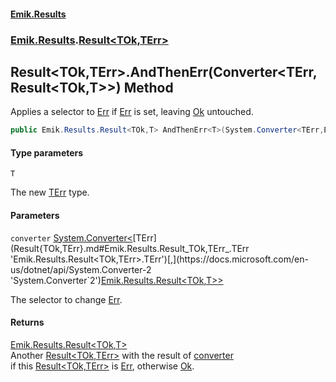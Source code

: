 #### [Emik.Results](index.md 'index')
### [Emik.Results](Emik.Results.md 'Emik.Results').[Result&lt;TOk,TErr&gt;](Result{TOk,TErr}.md 'Emik.Results.Result<TOk,TErr>')

## Result<TOk,TErr>.AndThenErr<T>(Converter<TErr,Result<TOk,T>>) Method

Applies a selector to [Err](Result{TOk,TErr}.Err.md 'Emik.Results.Result<TOk,TErr>.Err') if [Err](Result{TOk,TErr}.Err.md 'Emik.Results.Result<TOk,TErr>.Err') is set, leaving [Ok](Result{TOk,TErr}.Ok.md 'Emik.Results.Result<TOk,TErr>.Ok') untouched.

```csharp
public Emik.Results.Result<TOk,T> AndThenErr<T>(System.Converter<TErr,Emik.Results.Result<TOk,T>> converter);
```
#### Type parameters

<a name='Emik.Results.Result_TOk,TErr_.AndThenErr_T_(System.Converter_TErr,Emik.Results.Result_TOk,T__).T'></a>

`T`

The new [TErr](Result{TOk,TErr}.md#Emik.Results.Result_TOk,TErr_.TErr 'Emik.Results.Result<TOk,TErr>.TErr') type.
#### Parameters

<a name='Emik.Results.Result_TOk,TErr_.AndThenErr_T_(System.Converter_TErr,Emik.Results.Result_TOk,T__).converter'></a>

`converter` [System.Converter&lt;](https://docs.microsoft.com/en-us/dotnet/api/System.Converter-2 'System.Converter`2')[TErr](Result{TOk,TErr}.md#Emik.Results.Result_TOk,TErr_.TErr 'Emik.Results.Result<TOk,TErr>.TErr')[,](https://docs.microsoft.com/en-us/dotnet/api/System.Converter-2 'System.Converter`2')[Emik.Results.Result&lt;](Result{TOk,TErr}.md 'Emik.Results.Result<TOk,TErr>')[TOk](Result{TOk,TErr}.md#Emik.Results.Result_TOk,TErr_.TOk 'Emik.Results.Result<TOk,TErr>.TOk')[,](Result{TOk,TErr}.md 'Emik.Results.Result<TOk,TErr>')[T](Result{TOk,TErr}.AndThenErr{T}(Converter{TErr,Result{TOk,T}}).md#Emik.Results.Result_TOk,TErr_.AndThenErr_T_(System.Converter_TErr,Emik.Results.Result_TOk,T__).T 'Emik.Results.Result<TOk,TErr>.AndThenErr<T>(System.Converter<TErr,Emik.Results.Result<TOk,T>>).T')[&gt;](Result{TOk,TErr}.md 'Emik.Results.Result<TOk,TErr>')[&gt;](https://docs.microsoft.com/en-us/dotnet/api/System.Converter-2 'System.Converter`2')

The selector to change [Err](Result{TOk,TErr}.Err.md 'Emik.Results.Result<TOk,TErr>.Err').

#### Returns
[Emik.Results.Result&lt;](Result{TOk,TErr}.md 'Emik.Results.Result<TOk,TErr>')[TOk](Result{TOk,TErr}.md#Emik.Results.Result_TOk,TErr_.TOk 'Emik.Results.Result<TOk,TErr>.TOk')[,](Result{TOk,TErr}.md 'Emik.Results.Result<TOk,TErr>')[T](Result{TOk,TErr}.AndThenErr{T}(Converter{TErr,Result{TOk,T}}).md#Emik.Results.Result_TOk,TErr_.AndThenErr_T_(System.Converter_TErr,Emik.Results.Result_TOk,T__).T 'Emik.Results.Result<TOk,TErr>.AndThenErr<T>(System.Converter<TErr,Emik.Results.Result<TOk,T>>).T')[&gt;](Result{TOk,TErr}.md 'Emik.Results.Result<TOk,TErr>')  
Another [Result&lt;TOk,TErr&gt;](Result{TOk,TErr}.md 'Emik.Results.Result<TOk,TErr>') with the result of [converter](Result{TOk,TErr}.AndThenErr{T}(Converter{TErr,Result{TOk,T}}).md#Emik.Results.Result_TOk,TErr_.AndThenErr_T_(System.Converter_TErr,Emik.Results.Result_TOk,T__).converter 'Emik.Results.Result<TOk,TErr>.AndThenErr<T>(System.Converter<TErr,Emik.Results.Result<TOk,T>>).converter')  
if this [Result&lt;TOk,TErr&gt;](Result{TOk,TErr}.md 'Emik.Results.Result<TOk,TErr>') is [Err](Result{TOk,TErr}.Err.md 'Emik.Results.Result<TOk,TErr>.Err'), otherwise [Ok](Result{TOk,TErr}.Ok.md 'Emik.Results.Result<TOk,TErr>.Ok').
